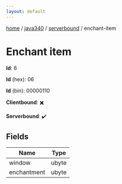 ```yaml
---
layout: default
---
```


[home](/)  /  [java340](/protocol/java340)  /  [serverbound](/protocol/java340/serverbound)  /  enchant-item

# Enchant item

**Id**: 6

**Id** (hex): 06

**Id** (bin): 00000110

**Clientbound**: ✖️

**Serverbound**: ✔️

## Fields

Name | Type
---|---
window | ubyte
enchantment | ubyte
